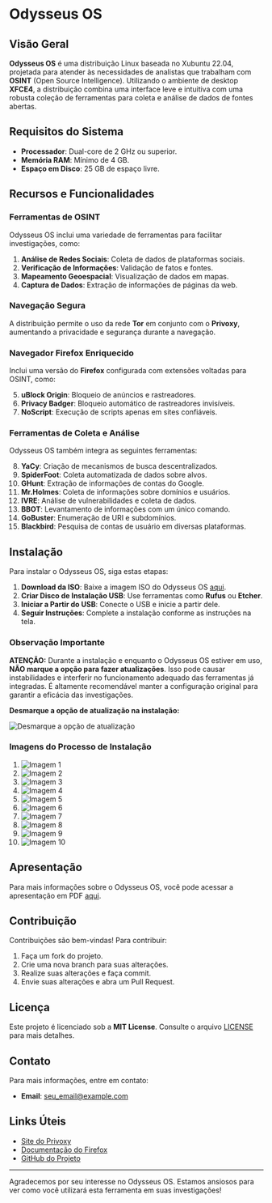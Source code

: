 # Odysseus OS

## Visão Geral

**Odysseus OS** é uma distribuição Linux baseada no Xubuntu 22.04, projetada para atender às necessidades de analistas que trabalham com **OSINT** (Open Source Intelligence). Utilizando o ambiente de desktop **XFCE4**, a distribuição combina uma interface leve e intuitiva com uma robusta coleção de ferramentas para coleta e análise de dados de fontes abertas.


## Requisitos do Sistema

- **Processador**: Dual-core de 2 GHz ou superior.
- **Memória RAM**: Mínimo de 4 GB.
- **Espaço em Disco**: 25 GB de espaço livre.

## Recursos e Funcionalidades

### Ferramentas de OSINT

Odysseus OS inclui uma variedade de ferramentas para facilitar investigações, como:

1. **Análise de Redes Sociais**: Coleta de dados de plataformas sociais.
2. **Verificação de Informações**: Validação de fatos e fontes.
3. **Mapeamento Geoespacial**: Visualização de dados em mapas.
4. **Captura de Dados**: Extração de informações de páginas da web.

### Navegação Segura

A distribuição permite o uso da rede **Tor** em conjunto com o **Privoxy**, aumentando a privacidade e segurança durante a navegação.

### Navegador Firefox Enriquecido

Inclui uma versão do **Firefox** configurada com extensões voltadas para OSINT, como:

5. **uBlock Origin**: Bloqueio de anúncios e rastreadores.
6. **Privacy Badger**: Bloqueio automático de rastreadores invisíveis.
7. **NoScript**: Execução de scripts apenas em sites confiáveis.

### Ferramentas de Coleta e Análise

Odysseus OS também integra as seguintes ferramentas:

8. **YaCy**: Criação de mecanismos de busca descentralizados.
9. **SpiderFoot**: Coleta automatizada de dados sobre alvos.
10. **GHunt**: Extração de informações de contas do Google.
11. **Mr.Holmes**: Coleta de informações sobre domínios e usuários.
12. **IVRE**: Análise de vulnerabilidades e coleta de dados.
13. **BBOT**: Levantamento de informações com um único comando.
14. **GoBuster**: Enumeração de URI e subdomínios.
15. **Blackbird**: Pesquisa de contas de usuário em diversas plataformas.

## Instalação

Para instalar o Odysseus OS, siga estas etapas:

1. **Download da ISO**: Baixe a imagem ISO do Odysseus OS [aqui](https://drive.google.com/file/d/1fQdedBn9Y5oxCDPeMPfNhucJ0v_HIIWk/view?usp=sharing).
2. **Criar Disco de Instalação USB**: Use ferramentas como **Rufus** ou **Etcher**.
3. **Iniciar a Partir do USB**: Conecte o USB e inicie a partir dele.
4. **Seguir Instruções**: Complete a instalação conforme as instruções na tela.

### Observação Importante

**ATENÇÃO:** Durante a instalação e enquanto o Odysseus OS estiver em uso, **NÃO marque a opção para fazer atualizações**. Isso pode causar instabilidades e interferir no funcionamento adequado das ferramentas já integradas. É altamente recomendável manter a configuração original para garantir a eficácia das investigações.

**Desmarque a opção de atualização na instalação:**

![Desmarque a opção de atualização](dontupdate.png)

### Imagens do Processo de Instalação

1. ![Imagem 1](1.png)
2. ![Imagem 2](2.png)
3. ![Imagem 3](3.png)
4. ![Imagem 4](4.png)
5. ![Imagem 5](5.png)
6. ![Imagem 6](6.png)
7. ![Imagem 7](7.png)
8. ![Imagem 8](8.png)
9. ![Imagem 9](9.png)
10. ![Imagem 10](10.png)

## Apresentação

Para mais informações sobre o Odysseus OS, você pode acessar a apresentação em PDF [aqui](odysseus-presentation.pdf).

## Contribuição

Contribuições são bem-vindas! Para contribuir:

1. Faça um fork do projeto.
2. Crie uma nova branch para suas alterações.
3. Realize suas alterações e faça commit.
4. Envie suas alterações e abra um Pull Request.

## Licença

Este projeto é licenciado sob a **MIT License**. Consulte o arquivo [LICENSE](LICENSE) para mais detalhes.

## Contato

Para mais informações, entre em contato:

- **Email**: [seu_email@example.com](mailto:seu_email@example.com)

## Links Úteis

- [Site do Privoxy](https://www.privoxy.org/)
- [Documentação do Firefox](https://developer.mozilla.org/pt-BR/docs/Mozilla/Firefox)
- [GitHub do Projeto](https://github.com/seu_usuario/odysseus-os)

---

Agradecemos por seu interesse no Odysseus OS. Estamos ansiosos para ver como você utilizará esta ferramenta em suas investigações!
